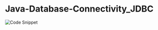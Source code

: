 # Java-Database-Connectivity_JDBC
![Code Snippet](https://github.com/Arnab2012/Java-Database-Connectivity_JDBC/assets/98828838/4f08d0f9-145d-4fbb-93d1-7c4979d5d082)
